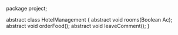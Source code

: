 package project;

abstract class HotelManagement {
	abstract void rooms(Boolean Ac);
	abstract void orderFood();
	abstract void leaveComment(); 
}

